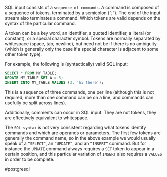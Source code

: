 SQL input consists of a `sequence of commands`. A command is composed of a sequence of tokens, terminated by a semicolon (“;”). The end of the input stream also terminates a command. Which tokens are valid depends on the syntax of the particular command.

A token can be a key word, an identifier, a quoted identifier, a literal (or constant), or a special character symbol. Tokens are normally separated by whitespace (space, tab, newline), but need not be if there is no ambiguity (which is generally only the case if a special character is adjacent to some other token type).

For example, the following is (syntactically) valid SQL input:

```SQL
SELECT * FROM MY_TABLE;
UPDATE MY_TABLE SET A = 5;
INSERT INTO MY_TABLE VALUES (3, 'hi there');
```

This is a sequence of three commands, one per line (although this is not required; more than one command can be on a line, and commands can usefully be split across lines).

Additionally, comments can occur in SQL input. They are not tokens, they are effectively equivalent to whitespace.

The `SQL syntax` is not very consistent regarding what tokens identify commands and which are operands or parameters. The first few tokens are generally the command name, so in the above example we would usually speak of a `“SELECT”`, an `“UPDATE”`, and an `“INSERT”` command. But for instance the `UPDATE` command always requires a `SET` token to appear in a certain position, and this particular variation of `INSERT` also requires a `VALUES` in order to be complete.

#postgresql 